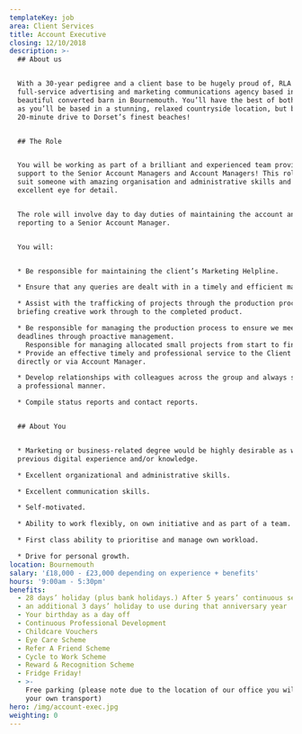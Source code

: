 ```yaml
---
templateKey: job
area: Client Services
title: Account Executive
closing: 12/10/2018
description: >-
  ## About us


  With a 30-year pedigree and a client base to be hugely proud of, RLA is a
  full-service advertising and marketing communications agency based in a
  beautiful converted barn in Bournemouth. You’ll have the best of both worlds
  as you’ll be based in a stunning, relaxed countryside location, but be just a
  20-minute drive to Dorset’s finest beaches!


  ## The Role


  You will be working as part of a brilliant and experienced team providing
  support to the Senior Account Managers and Account Managers! This role would
  suit someone with amazing organisation and administrative skills and an
  excellent eye for detail. 


  The role will involve day to day duties of maintaining the account and
  reporting to a Senior Account Manager. 


  You will:


  * Be responsible for maintaining the client’s Marketing Helpline.

  * Ensure that any queries are dealt with in a timely and efficient manner.

  * Assist with the trafficking of projects through the production process from
  briefing creative work through to the completed product.

  * Be responsible for managing the production process to ensure we meet project
  deadlines through proactive management.
    Responsible for managing allocated small projects from start to finish and deliver to time, cost and quality.
  * Provide an effective timely and professional service to the Client either
  directly or via Account Manager.

  * Develop relationships with colleagues across the group and always support in
  a professional manner.

  * Compile status reports and contact reports.


  ## About You


  * Marketing or business-related degree would be highly desirable as would
  previous digital experience and/or knowledge. 

  * Excellent organizational and administrative skills.

  * Excellent communication skills.

  * Self-motivated.

  * Ability to work flexibly, on own initiative and as part of a team.

  * First class ability to prioritise and manage own workload.

  * Drive for personal growth.
location: Bournemouth
salary: '£18,000 - £23,000 depending on experience + benefits'
hours: '9:00am - 5:30pm'
benefits:
  - 28 days’ holiday (plus bank holidays.) After 5 years’ continuous service
  - an additional 3 days’ holiday to use during that anniversary year
  - Your birthday as a day off
  - Continuous Professional Development
  - Childcare Vouchers
  - Eye Care Scheme
  - Refer A Friend Scheme
  - Cycle to Work Scheme
  - Reward & Recognition Scheme
  - Fridge Friday!
  - >-
    Free parking (please note due to the location of our office you will need
    your own transport)
hero: /img/account-exec.jpg
weighting: 0
---
```


